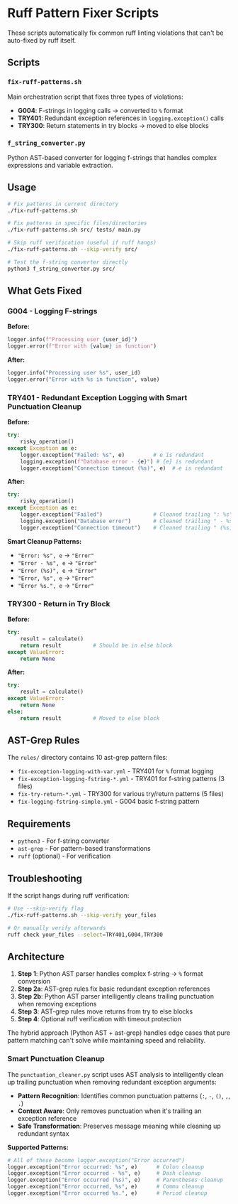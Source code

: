 # Ruff Pattern Fixer Scripts

These scripts automatically fix common ruff linting violations that can't be auto-fixed by ruff itself.

## Scripts

### `fix-ruff-patterns.sh`
Main orchestration script that fixes three types of violations:
- **G004**: F-strings in logging calls → converted to `%` format  
- **TRY401**: Redundant exception references in `logging.exception()` calls
- **TRY300**: Return statements in try blocks → moved to else blocks

### `f_string_converter.py`
Python AST-based converter for logging f-strings that handles complex expressions and variable extraction.

## Usage

```bash
# Fix patterns in current directory
./fix-ruff-patterns.sh

# Fix patterns in specific files/directories  
./fix-ruff-patterns.sh src/ tests/ main.py

# Skip ruff verification (useful if ruff hangs)
./fix-ruff-patterns.sh --skip-verify src/

# Test the f-string converter directly
python3 f_string_converter.py src/
```

## What Gets Fixed

### G004 - Logging F-strings
**Before:**
```python
logger.info(f"Processing user {user_id}")
logger.error(f"Error with {value} in function")
```

**After:**
```python
logger.info("Processing user %s", user_id)
logger.error("Error with %s in function", value)
```

### TRY401 - Redundant Exception Logging with Smart Punctuation Cleanup
**Before:**
```python
try:
    risky_operation()
except Exception as e:
    logger.exception("Failed: %s", e)         # e is redundant  
    logging.exception(f"Database error - {e}") # {e} is redundant
    logger.exception("Connection timeout (%s)", e)  # e is redundant
```

**After:**
```python
try:
    risky_operation()
except Exception as e:
    logger.exception("Failed")                # Cleaned trailing ": %s"
    logging.exception("Database error")       # Cleaned trailing " - %s" 
    logger.exception("Connection timeout")    # Cleaned trailing " (%s)"
```

**Smart Cleanup Patterns:**
- `"Error: %s", e` → `"Error"`
- `"Error - %s", e` → `"Error"`  
- `"Error (%s)", e` → `"Error"`
- `"Error, %s", e` → `"Error"`
- `"Error %s.", e` → `"Error"`

### TRY300 - Return in Try Block
**Before:**
```python
try:
    result = calculate()
    return result          # Should be in else block
except ValueError:
    return None
```

**After:**
```python
try:
    result = calculate()
except ValueError:
    return None
else:
    return result          # Moved to else block
```

## AST-Grep Rules

The `rules/` directory contains 10 ast-grep pattern files:

- `fix-exception-logging-with-var.yml` - TRY401 for `%` format logging
- `fix-exception-logging-fstring-*.yml` - TRY401 for f-string patterns (3 files)
- `fix-try-return-*.yml` - TRY300 for various try/return patterns (5 files)
- `fix-logging-fstring-simple.yml` - G004 basic f-string pattern

## Requirements

- `python3` - For f-string converter
- `ast-grep` - For pattern-based transformations
- `ruff` (optional) - For verification

## Troubleshooting

If the script hangs during ruff verification:
```bash
# Use --skip-verify flag
./fix-ruff-patterns.sh --skip-verify your_files

# Or manually verify afterwards
ruff check your_files --select=TRY401,G004,TRY300
```

## Architecture

1. **Step 1**: Python AST parser handles complex f-string → `%` format conversion
2. **Step 2a**: AST-grep rules fix basic redundant exception references  
3. **Step 2b**: Python AST parser intelligently cleans trailing punctuation when removing exceptions
4. **Step 3**: AST-grep rules move returns from try to else blocks
5. **Step 4**: Optional ruff verification with timeout protection

The hybrid approach (Python AST + ast-grep) handles edge cases that pure pattern matching can't solve while maintaining speed and reliability.

### Smart Punctuation Cleanup

The `punctuation_cleaner.py` script uses AST analysis to intelligently clean up trailing punctuation when removing redundant exception arguments:

- **Pattern Recognition**: Identifies common punctuation patterns (`:`, `-`, `()`, `,`, `.`)
- **Context Aware**: Only removes punctuation when it's trailing an exception reference
- **Safe Transformation**: Preserves message meaning while cleaning up redundant syntax

**Supported Patterns:**
```python
# All of these become logger.exception("Error occurred")
logger.exception("Error occurred: %s", e)      # Colon cleanup
logger.exception("Error occurred - %s", e)     # Dash cleanup  
logger.exception("Error occurred (%s)", e)     # Parentheses cleanup
logger.exception("Error occurred, %s", e)      # Comma cleanup
logger.exception("Error occurred %s.", e)      # Period cleanup
```